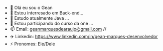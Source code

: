 - 👋 Olá eu sou o Gean
- 👀 Estou interresado em Back-end...
- 🌱 Estudo atualmente Java ...
- 💞️ Estou participando do curso da one  ...
- 📫  Email: geanmarquesdearaujo@gmail.com //
- ✈️ Linkedin: https://www.linkedin.com/in/gean-marques-desenvolvedor
- ⚡ Pronomes: Ele/Dele

<!---
Gean1218/Gean1218 is a ✨ special ✨ repository because its `README.md` (this file) appears on your GitHub profile.
You can click the Preview link to take a look at your changes.
--->
